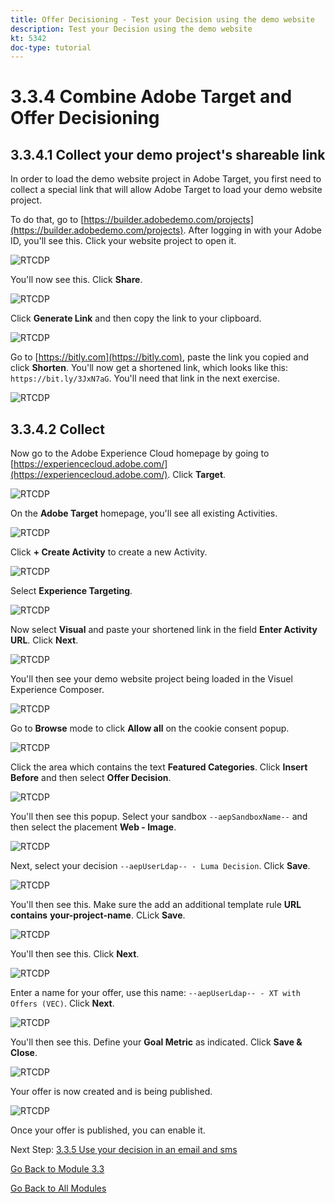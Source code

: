 ```yaml
---
title: Offer Decisioning - Test your Decision using the demo website
description: Test your Decision using the demo website
kt: 5342
doc-type: tutorial
---
```

# 3.3.4 Combine Adobe Target and Offer Decisioning

## 3.3.4.1 Collect your demo project's shareable link

In order to load the demo website project in Adobe Target, you first need to collect a special link that will allow Adobe Target to load your demo website project.

To do that, go to [https://builder.adobedemo.com/projects](https://builder.adobedemo.com/projects). After logging in with your Adobe ID, you'll see this. Click your website project to open it.

![RTCDP](./images/builder1.png)

You'll now see this. Click **Share**. 

![RTCDP](./images/builder2.png)

Click **Generate Link** and then copy the link to your clipboard.

![RTCDP](./images/builder3.png)

Go to [https://bitly.com](https://bitly.com), paste the link you copied and click **Shorten**. You'll now get a shortened link, which looks like this: `https://bit.ly/3JxN7aG`. You'll need that link in the next exercise.

![RTCDP](./images/builder4.png)

## 3.3.4.2 Collect

Now go to the Adobe Experience Cloud homepage by going to [https://experiencecloud.adobe.com/](https://experiencecloud.adobe.com/). Click **Target**.

![RTCDP](./../../../modules/rtcdp-b2c/module2.3/images/excl.png)

On the **Adobe Target** homepage, you'll see all existing Activities.

![RTCDP](./../../../modules/rtcdp-b2c/module2.3/images/exclatov.png)

Click **+ Create Activity** to create a new Activity.

![RTCDP](./../../../modules/rtcdp-b2c/module2.3/images/exclatcr.png)

Select **Experience Targeting**.

![RTCDP](./images/exclatcrxt.png)

Now select **Visual** and paste your shortened link in the field **Enter Activity URL**. Click **Next**.

![RTCDP](./images/exclatcrxt1.png)

You'll then see your demo website project being loaded in the Visuel Experience Composer.

![RTCDP](./images/vec1.png)

Go to **Browse** mode to click **Allow all** on the cookie consent popup.

![RTCDP](./images/vec2.png)

Click the area which contains the text **Featured Categories**. Click **Insert Before** and then select **Offer Decision**.

![RTCDP](./images/vec3.png)

You'll then see this popup. Select your sandbox `--aepSandboxName--` and then select the placement **Web - Image**.

![RTCDP](./images/vec4.png)

Next, select your decision `--aepUserLdap-- - Luma Decision`. Click **Save**.

![RTCDP](./images/vec5.png)

You'll then see this. Make sure the add an additional template rule **URL** **contains** **your-project-name**. CLick **Save**.

![RTCDP](./images/vec6.png)

You'll then see this. Click **Next**.

![RTCDP](./images/vec7.png)

Enter a name for your offer, use this name: `--aepUserLdap-- - XT with Offers (VEC)`. Click **Next**.

![RTCDP](./images/vec8.png)

You'll then see this. Define your **Goal Metric** as indicated. Click **Save & Close**.

![RTCDP](./images/vec9.png)

Your offer is now created and is being published.

![RTCDP](./images/vec10.png)

Once your offer is published, you can enable it.

Next Step: [3.3.5 Use your decision in an email and sms](./ex5.md)

[Go Back to Module 3.3](./offer-decisioning.md)

[Go Back to All Modules](./../../../overview.md)
